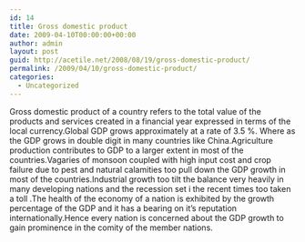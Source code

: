 ```yaml
---
id: 14
title: Gross domestic product
date: 2009-04-10T00:00:00+00:00
author: admin
layout: post
guid: http://acetile.net/2008/08/19/gross-domestic-product/
permalink: /2009/04/10/gross-domestic-product/
categories:
  - Uncategorized
---
```

Gross domestic product of a country refers to the total value of the products and services created in a financial year expressed in terms of the local currency.Global GDP grows approximately at a rate of 3.5 %. Where as the GDP grows in double digit in many countries like China.Agriculture production contributes to GDP to a larger extent in most of the countries.Vagaries of monsoon coupled with high input cost and crop failure due to pest and natural calamities too pull down the GDP growth in most of the countries.Industrial growth too tilt the balance very heavily in many developing nations and the recession set i the recent times too taken a toll .The health of the economy of a nation is exhibited by the growth percentage of the GDP and it has a bearing on it&#8217;s reputation internationally.Hence every nation is concerned about the GDP growth to gain prominence in the comity of the member nations.